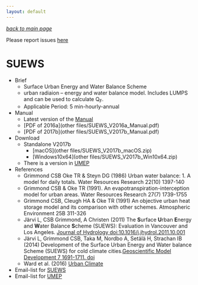 ```yaml
---
layout: default
---
```

[*back to main page*](./)

Please report issues [here](https://github.com/Urban-Meteorology-Reading/Urban-Meteorology-Reading.github.io/issues)

# SUEWS
* Brief
  * Surface Urban Energy and Water Balance Scheme
  * urban radiaion – energy and water balance model. Includes LUMPS and can be used to calculate Q<sub>F</sub>.
  * Applicable Period: 5 min-hourly-annual
* Manual
  * Latest version of the [Manual](http://suews-docs.readthedocs.io)
  * [PDF of 2016a](other files/SUEWS_V2016a_Manual.pdf)
  * [PDF of 2017b](other files/SUEWS_V2017b_Manual.pdf)
* Download
  * Standalone V2017b
    * [macOS](other files/SUEWS_V2017b_macOS.zip)
    * [Windows10x64](other files/SUEWS_V2017b_Win10x64.zip)
  * There is a version in [UMEP](https://umep-docs.readthedocs.io)
* References
  * Grimmond CSB  Oke TR & Steyn DG (1986) Urban water balance: 1. A model for daily totals. Water Resources Research 22(10) 1397-140
  * Grimmond CSB & Oke TR (1991). An evapotranspiration-interception model for urban areas. Water Resources Research 27(7) 1739-1755
  * Grimmond CSB, Cleugh HA & Oke TR (1991) An objective urban heat storage model and its comparison with other schemes. Atmospheric Environment 25B 311-326
  * Järvi L, CSB Grimmond, A Christen (2011) The <strong>S</strong>urface <strong>U</strong>rban <strong>E</strong>nergy and <strong>W</strong>ater Balance <strong>S</strong>cheme (SUEWS): Evaluation in Vancouver  and Los Angeles. [Journal of Hydrology doi:10.1016/j.jhydrol.2011.10.001](http://www.sciencedirect.com/science/article/pii/S0022169411006937)
  * Järvi L, Grimmond CSB, Taka M, Nordbo A, Setälä H, Strachan IB (2014) Development of the Surface Urban Energy and Water balance Scheme (SUEWS) for cold climate cities.[Geoscientific Model Development 7 1691-1711. doi](http://dx.doi.org/10.5194/gmd-7-1691-2014)
  * Ward et al. (2016) [Urban Climate](https://www.sciencedirect.com/science/article/pii/S2212095516300256)
* Email-list for [SUEWS](https://www.lists.reading.ac.uk/mailman/listinfo/met-suews) 
* Email-list for [UMEP](https://www.lists.reading.ac.uk/mailman/listinfo/met-umep)

